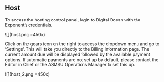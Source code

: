 ## Host

To access the hosting control panel, login to Digital Ocean with the Exponent’s credentials. 

![](host.png =450x)

Click on the gears icon on the right to access the dropdown menu and go to ‘Settings’. This will take you directly to the Billing information page. The current amount due will be displayed followed by the available payment options. If automatic payments are not set up by default, please contact the Editor in Chief or the ASMSU Operations Manager to set this up.

![](host_2.png =450x)

